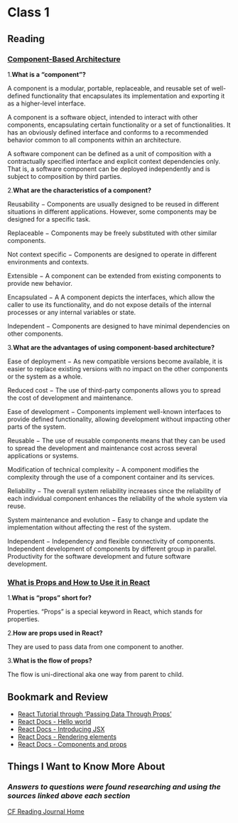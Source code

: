 # Class 1

## Reading

### [Component-Based Architecture](https://www.tutorialspoint.com/software_architecture_design/component_based_architecture.htm#)

1.**What is a “component”?**

A component is a modular, portable, replaceable, and reusable set of well-defined functionality that encapsulates its implementation and exporting it as a higher-level interface.

A component is a software object, intended to interact with other components, encapsulating certain functionality or a set of functionalities. It has an obviously defined interface and conforms to a recommended behavior common to all components within an architecture.

A software component can be defined as a unit of composition with a contractually specified interface and explicit context dependencies only. That is, a software component can be deployed independently and is subject to composition by third parties.

2.**What are the characteristics of a component?**

Reusability − Components are usually designed to be reused in different situations in different applications. However, some components may be designed for a specific task.

Replaceable − Components may be freely substituted with other similar components.

Not context specific − Components are designed to operate in different environments and contexts.

Extensible − A component can be extended from existing components to provide new behavior.

Encapsulated − A A component depicts the interfaces, which allow the caller to use its functionality, and do not expose details of the internal processes or any internal variables or state.

Independent − Components are designed to have minimal dependencies on other components.

3.**What are the advantages of using component-based architecture?**

Ease of deployment − As new compatible versions become available, it is easier to replace existing versions with no impact on the other components or the system as a whole.

Reduced cost − The use of third-party components allows you to spread the cost of development and maintenance.

Ease of development − Components implement well-known interfaces to provide defined functionality, allowing development without impacting other parts of the system.

Reusable − The use of reusable components means that they can be used to spread the development and maintenance cost across several applications or systems.

Modification of technical complexity − A component modifies the complexity through the use of a component container and its services.

Reliability − The overall system reliability increases since the reliability of each individual component enhances the reliability of the whole system via reuse.

System maintenance and evolution − Easy to change and update the implementation without affecting the rest of the system.

Independent − Independency and flexible connectivity of components. Independent development of components by different group in parallel. Productivity for the software development and future software development.

### [What is Props and How to Use it in React](https://itnext.io/what-is-props-and-how-to-use-it-in-react-da307f500da0#:~:text=%E2%80%9CProps%E2%80%9D%20is%20a%20special%20keyword,way%20from%20parent%20to%20child)

1.**What is “props” short for?**

Properties. “Props” is a special keyword in React, which stands for properties.

2.**How are props used in React?**

They are used to pass data from one component to another.

3.**What is the flow of props?**

The flow is uni-directional aka one way from parent to child.

## Bookmark and Review

* [React Tutorial through ‘Passing Data Through Props’](https://react.dev/learn/tutorial-tic-tac-toe)
* [React Docs - Hello world](https://legacy.reactjs.org/docs/hello-world.html)
* [React Docs - Introducing JSX](https://legacy.reactjs.org/docs/introducing-jsx.html)
* [React Docs - Rendering elements](https://legacy.reactjs.org/docs/rendering-elements.html)
* [React Docs - Components and props](https://legacy.reactjs.org/docs/components-and-props.html)

## Things I Want to Know More About

### ***Answers to questions were found researching and using the sources linked above each section***

[CF Reading Journal Home](../README.md)
